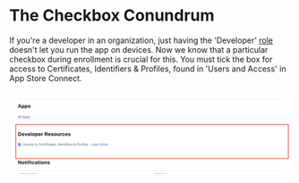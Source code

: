 # The Checkbox Conundrum

If you're a developer in an organization, just having the 'Developer' [role](https://developer.apple.com/support/roles/) doesn't let you run the app on devices. Now we know that a particular checkbox during enrollment is crucial for this. You must tick the box for access to Certificates, Identifiers & Profiles, found in 'Users and Access' in App Store Connect.

![Access to Certificates, Identifiers & Profiles](/img/the-checkbox-conundrum.png)
